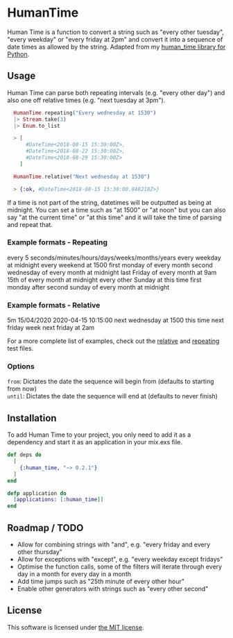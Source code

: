 # HumanTime
Human Time is a function to convert a string such as "every other tuesday", "every weekday" or "every friday at 2pm" and convert it into a sequence of date times as allowed by the string. Adapted from my [human_time library for Python](https://github.com/Teifion/human_time_py).

## Usage
Human Time can parse both repeating intervals (e.g. "every other day") and also one off relative times (e.g. "next tuesday at 3pm").

```elixir
  HumanTime.repeating("Every wednesday at 1530")
  |> Stream.take(3)
  |> Enum.to_list

  > [
      #DateTime<2018-08-15 15:30:00Z>,
      #DateTime<2018-08-22 15:30:00Z>,
      #DateTime<2018-08-29 15:30:00Z>
    ]

  HumanTime.relative("Next wednesday at 1530")

  > {:ok, #DateTime<2018-08-15 15:30:00.848218Z>}
```

If a time is not part of the string, datetimes will be outputted as being at midnight. You can set a time such as "at 1500" or "at noon" but you can also say "at the current time" or "at this time" and it will take the time of parsing and repeat that.

### Example formats - Repeating
every 5 seconds/minutes/hours/days/weeks/months/years
every weekday at midnight
every weekend at 1500
first monday of every month
second wednesday of every month at midnight
last Friday of every month at 9am
15th of every month at midnight
every other Sunday at this time
first monday after second sunday of every month at midnight

### Example formats - Relative
5m
15/04/2020
2020-04-15 10:15:00
next wednesday at 1500
this time next friday
week next friday at 2am


For a more complete list of examples, check out the [relative](test/relative_test.exs) and [repeating](test/repeating_test.exs) test files.

### Options
`from`: Dictates the date the sequence will begin from (defaults to starting from now)  
`until`: Dictates the date the sequence will end at (defaults to never finish)

## Installation
To add Human Time to your project, you only need to add it as a dependency and start it as an application in your mix.exs file.

```elixir
def deps do
  [
    {:human_time, "~> 0.2.1"}
  ]
end

defp application do
  [applications: [:human_time]]
end
```

## Roadmap / TODO
 - Allow for combining strings with "and", e.g. "every friday and every other thursday"
 - Allow for exceptions with "except", e.g. "every weekday except fridays"
 - Optimise the function calls, some of the filters will iterate through every day in a month for every day in a month
 - Add time jumps such as "25th minute of every other hour"
 - Enable other generators with strings such as "every other second"


## License

This software is licensed under [the MIT license](LICENSE.md).